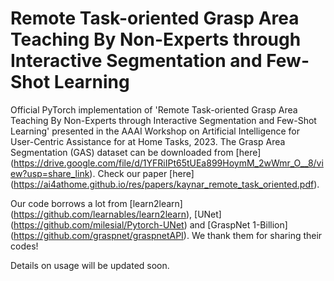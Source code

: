 # Remote Task-oriented Grasp Area Teaching By Non-Experts through Interactive Segmentation and Few-Shot Learning
Official PyTorch implementation of 'Remote Task-oriented Grasp Area Teaching By Non-Experts through Interactive Segmentation and Few-Shot Learning' presented in the AAAI Workshop on Artificial Intelligence for User-Centric Assistance for at Home Tasks, 2023. The Grasp Area Segmentation (GAS) dataset can be downloaded from [here] (https://drive.google.com/file/d/1YFRiIPt65tUEa899HoymM_2wWmr_O__8/view?usp=share_link). Check our paper [here] (https://ai4athome.github.io/res/papers/kaynar_remote_task_oriented.pdf).


Our code borrows a lot from [learn2learn] (https://github.com/learnables/learn2learn), [UNet] (https://github.com/milesial/Pytorch-UNet) and [GraspNet 1-Billion] (https://github.com/graspnet/graspnetAPI). We thank them for sharing their codes!

Details on usage will be updated soon.
